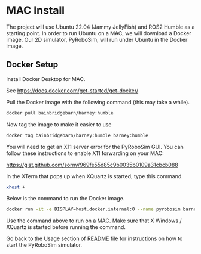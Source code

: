 # MAC Install

The project will use Ubuntu 22.04 (Jammy JellyFish) and ROS2 Humble as a starting point. In order to run Ubuntu on a MAC, we will download a Docker image. Our 2D simulator, PyRoboSim, will run under Ubuntu in the Docker image.

## Docker Setup

Install Docker Desktop for MAC.

See https://docs.docker.com/get-started/get-docker/

Pull the Docker image with the following command (this may take a while).

```bash
docker pull bainbridgebarn/barney:humble
```

Now tag the image to make it easier to use

```bash
docker tag bainbridgebarn/barney:humble barney:humble
```

You will need to get an X11 server error for the PyRoboSim GUI. You can  follow these instructions to enable X11 forwarding on your MAC:

https://gist.github.com/sorny/969fe55d85c9b0035b0109a31cbcb088

In the XTerm that pops up when XQuartz is started, type this command.

```bash
xhost +
```

Below is the command to run the Docker image.

```bash
docker run -it -e DISPLAY=host.docker.internal:0 --name pyrobosim barney:humble /bin/bash
```

Use the command above to run on a MAC. Make sure that X Windows / XQuartz is started before running the command.

Go back to the Usage section of [README](./README.md) file for instructions on how to start the PyRoboSim simulator.

